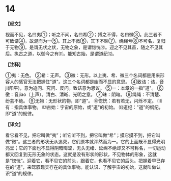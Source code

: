 # 14

**【经文】**

视而不见，名曰夷①；听之不闻，名曰希②；搏之不得，名曰微③。此三者不可致诘④，故混而为一⑤。其上不徼⑥，其下不昧⑦，绳绳兮⑧不可名，复归于无物⑨。是谓无状之状，无物之象，是谓惚恍⑩。迎之不见其首，随之不见其后。执古之道，以御今之有⑾。能知古始，是谓道纪⑿。

**【注释】**

①夷：无色。
②希：无声。
③微：无形。以上夷、希、微三个名词都是用来形容人的感官无法把握住"道"。这三个名词都是幽而不显的意思。
④致诘：诘，音ji(阳平)，意为追问、究问、反问。致诘意为思议。
⑤一：本章的一指"道"。
⑥徼：音jiao（上声）。清白、清晰、光明之意。
⑦昧：阴暗。
⑧绳绳：不清楚、纷芸不绝。
⑨无物：无形状的物，即"道"。
⑩惚恍：若有若无，闪烁不定。
⑾有：指具体事物。
⑿古始：宇宙的原始，或"道"的初始。
⒀道纪："道"的纲纪，即"道"的规律。

**【译文】**

看它看不见，把它叫做“夷”；听它听不到，把它叫做“希”；摸它摸不到，把它叫做“微”。这三者的形状无从追究，它们原本就浑然而为一。它的上面既不显得光明亮堂；它的下面也不显得阴暗晦涩，无头无绪、延绵不绝却又不可称名，一切运动都又回复到无形无象的状态。这就是没有形状的形状，不见物体的形象，这就是“惚恍”。迎着它，看不见它的前头，跟着它，也看不见它的后头。把握着早已存在的“道”，来驾驭现实存在的具体事物。能认识、了解宇宙的初始，这就叫做认识“道”的规律。
